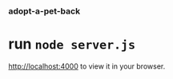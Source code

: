 ### adopt-a-pet-back

# run `node server.js`

 [http://localhost:4000](http://localhost:4000) to view it in your browser.
